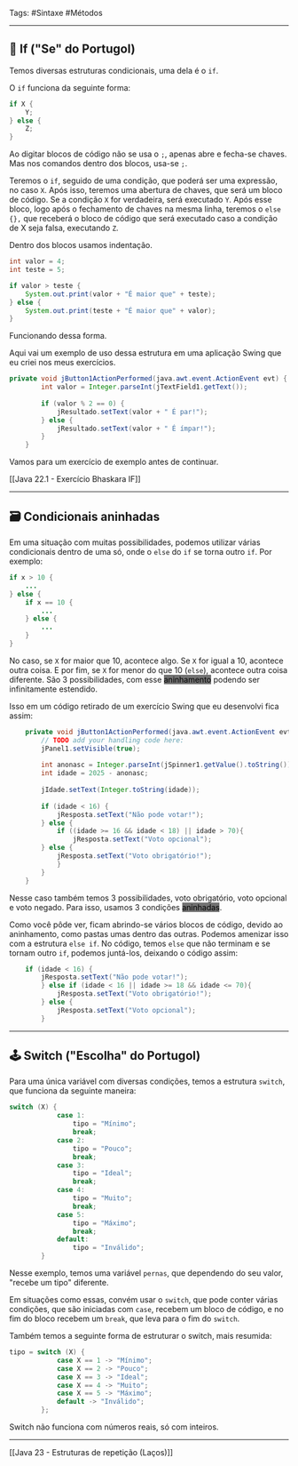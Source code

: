 Tags: #Sintaxe #Métodos 

---

## 🚩 If ("Se" do Portugol)

Temos diversas estruturas condicionais, uma dela é o `if`.

O `if` funciona da seguinte forma:

```java
if X {
	Y;
} else {
	Z;
}
```

Ao digitar blocos de código não se usa o `;`, apenas abre e fecha-se chaves. Mas nos comandos dentro dos blocos, usa-se `;`.

Teremos o `if`, seguido de uma condição, que poderá ser uma expressão, no caso `X`. Após isso, teremos uma abertura de chaves, que será um bloco de código. Se a condição `X` for verdadeira, será executado  `Y`. Após esse bloco, logo após o fechamento de chaves na mesma linha, teremos o `else {},` que receberá o bloco de código que será executado caso a condição de X seja falsa, executando `Z`. 

Dentro dos blocos usamos indentação. 

```java
int valor = 4;
int teste = 5;

if valor > teste {
	System.out.print(valor + "É maior que" + teste);
} else {
	System.out.print(teste + "É maior que" + valor);
}
```

Funcionando dessa forma.

Aqui vai um exemplo de uso dessa estrutura em uma aplicação Swing que eu criei nos meus exercícios.

```java
private void jButton1ActionPerformed(java.awt.event.ActionEvent evt) {              
        int valor = Integer.parseInt(jTextField1.getText());
        
        if (valor % 2 == 0) {
            jResultado.setText(valor + " É par!");
        } else {
            jResultado.setText(valor + " É ímpar!");
        }
    }        
```

Vamos para um exercício de exemplo antes de continuar.

[[Java 22.1 - Exercício Bhaskara IF]]

---

## 🗃 Condicionais aninhadas

Em uma situação com muitas possibilidades, podemos utilizar várias condicionais dentro de uma só, onde o `else` do `if` se torna outro `if`. Por exemplo:

```java
if x > 10 {
	...
} else {
	if x == 10 {
		...
	} else {
		...
	}
}
```

No caso, se `X` for maior que 10, acontece algo. Se `X` for igual a 10, acontece outra coisa. E por fim, se `X` for menor do que 10 (`else`), acontece outra coisa diferente. São 3 possibilidades, com esse <mark style="background: #727272;">aninhamento</mark> podendo ser infinitamente estendido.

Isso em um código retirado de um exercício Swing que eu desenvolvi fica assim:

```java
    private void jButton1ActionPerformed(java.awt.event.ActionEvent evt) {                                         
        // TODO add your handling code here:
        jPanel1.setVisible(true);
        
        int anonasc = Integer.parseInt(jSpinner1.getValue().toString());
        int idade = 2025 - anonasc;
        
        jIdade.setText(Integer.toString(idade));
        
        if (idade < 16) {
            jResposta.setText("Não pode votar!");
        } else {
            if ((idade >= 16 && idade < 18) || idade > 70){
                jResposta.setText("Voto opcional");
        } else {
            jResposta.setText("Voto obrigatório!");
            }
        }
    }                                        
```

Nesse caso também temos 3 possibilidades, voto obrigatório, voto opcional e voto negado. Para isso, usamos 3 condições <mark style="background: #727272;">aninhadas</mark>.

Como você pôde ver, ficam abrindo-se vários blocos de código, devido ao aninhamento, como pastas umas dentro das outras. Podemos amenizar isso com a estrutura `else if`. No código, temos `else` que não terminam e se tornam outro `if`, podemos juntá-los, deixando o código assim:

```java
	if (idade < 16) {
		jResposta.setText("Não pode votar!");
		} else if (idade < 16 || idade >= 18 && idade <= 70){
			jResposta.setText("Voto obrigatório!");
		} else {
			jResposta.setText("Voto opcional");
		}                                            
```

---

## 🕹 Switch ("Escolha" do Portugol)

Para uma única variável com diversas condições, temos a estrutura `switch`, que funciona da seguinte maneira:

```java
switch (X) {
            case 1:
                tipo = "Mínimo";
                break;
            case 2:
                tipo = "Pouco";
                break;
            case 3:
                tipo = "Ideal";
                break;
            case 4:
                tipo = "Muito";
                break;
            case 5:
                tipo = "Máximo";
                break;
            default:
                tipo = "Inválido"; 
        }
```

Nesse exemplo, temos uma variável `pernas`, que dependendo do seu valor, "recebe um tipo" diferente.

Em situações como essas, convém usar o `switch`, que pode conter várias condições, que são iniciadas com `case`, recebem um bloco de código, e no fim do bloco recebem um `break`, que leva para o fim do `switch`.

Também temos a seguinte forma de estruturar o switch, mais resumida:

```java
tipo = switch (X) {
            case X == 1 -> "Mínimo";
            case X == 2 -> "Pouco";
            case X == 3 -> "Ideal";
            case X == 4 -> "Muito";
            case X == 5 -> "Máximo";
            default -> "Inválido";
        };
```

Switch não funciona com números reais, só com inteiros.

---

[[Java 23 - Estruturas de repetição (Laços)]]
